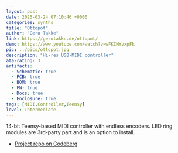 ```yaml
---
layout: post
date: 2025-03-24 07:10:46 +0000
categories: synths
title: "Ottopot"
author: "Gero Takke"
link: https://gerotakke.de/ottopot/
demo: https://www.youtube.com/watch?v=wFKIMYvxpFk
pic: ../pics/ottopot.jpg
description: "Hi-res USB-MIDI controller"
ata-rating: 3
artifacts:
  - Schematic: true
  - PCB: true
  - BOM: true
  - FW: true
  - Docs: true
  - Enclosure: true
tags: [MIDI,Controller,Teensy]
level: Intermediate
---
```


14-bit Teensy-based MIDI controller with endless encoders. LED ring modules are 3rd-party part and is an option to install.

- [Project repo on Codeberg](https://codeberg.org/gerotakke/ottopot/src/branch/main)
